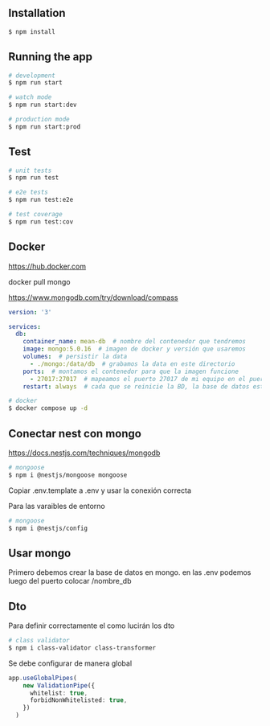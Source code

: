 ## Installation

```bash
$ npm install
```

## Running the app

```bash
# development
$ npm run start

# watch mode
$ npm run start:dev

# production mode
$ npm run start:prod
```

## Test

```bash
# unit tests
$ npm run test

# e2e tests
$ npm run test:e2e

# test coverage
$ npm run test:cov
```

## Docker
https://hub.docker.com

docker pull mongo

https://www.mongodb.com/try/download/compass

```yaml
version: '3'

services:
  db:
    container_name: mean-db  # nombre del contenedor que tendremos
    image: mongo:5.0.16  # imagen de docker y versión que usaremos
    volumes:  # persistir la data
      - ./mongo:/data/db  # grabamos la data en este directorio
    ports:  # montamos el contenedor para que la imagen funcione
      - 27017:27017  # mapeamos el puerto 27017 de mi equipo en el puerto 27017 del contenedor
    restart: always  # cada que se reinicie la BD, la base de datos esté arriba
```

```bash
# docker
$ docker compose up -d
```

## Conectar nest con mongo

https://docs.nestjs.com/techniques/mongodb

```bash
# mongoose
$ npm i @nestjs/mongoose mongoose
```

Copiar .env.template a .env y usar la conexión correcta

Para las varaibles de entorno
```bash
# mongoose
$ npm i @nestjs/config
```

## Usar mongo

Primero debemos crear la base de datos en mongo. en las .env podemos luego del puerto colocar /nombre_db

## Dto

Para definir correctamente el como lucirán los dto
```bash
# class validator
$ npm i class-validator class-transformer
```

Se debe configurar de manera global

```typescript
app.useGlobalPipes(
    new ValidationPipe({
      whitelist: true,
      forbidNonWhitelisted: true,
    })
  )
